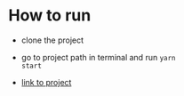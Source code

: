 # How to run
* clone the project
* go to project path in terminal and run <code>yarn start</code> 

* [link to project](https://pathfinder-d7e5c.firebaseapp.com/)

